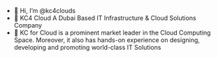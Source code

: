 - 👋 Hi, I’m @kc4clouds
- 👀 KC4 Cloud A Dubai Based IT Infrastructure & Cloud Solutions Company
- 🌱 KC for Cloud is a prominent market leader in the Cloud Computing Space. Moreover, it also has hands-on experience on designing, developing and promoting world-class IT Solutions



<!---
kc4clouds/kc4clouds is a ✨ special ✨ repository because its `README.md` (this file) appears on your GitHub profile.
You can click the Preview link to take a look at your changes.
--->
